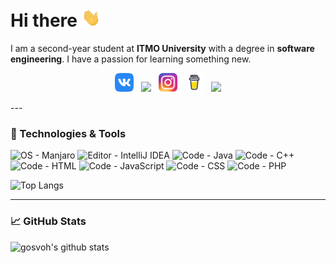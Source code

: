 # Hi there <img src="./img/wave.gif" width=30px>
I am a second-year student at **ITMO University** with a degree in **software engineering**. I have a passion for learning something new.

<p align='center'>
<a href="https://vk.com/gosvoh"><img height="30" src="./img/VK.svg"></a>&nbsp;&nbsp;
<a href="https://twitter.com/_waylonwalker"><img height="30" src="https://github.com/WaylonWalker/WaylonWalker/blob/main/icon/twitter.png?raw=true"></a>&nbsp;&nbsp;
<a href="https://instagram.com/gosvoh"><img height="30" src="./img/Instagram.png"></a>&nbsp;&nbsp;
<a href="https://www.buymeacoffee.com/gosvoh"><img height="30" src="./img/bmc.png"></a>&nbsp;&nbsp;
<a href="https://www.linkedin.com/in/gosvoh/"><img height="30" src="https://github.com/WaylonWalker/WaylonWalker/blob/main/icon/linkedin.png?raw=true"></a>
</p>
---

### 🔧 Technologies & Tools
![OS - Manjaro](https://img.shields.io/badge/OS-Manjaro-4f9d61?style=flat&logo=Manjaro&logoColor=white)
![Editor - IntelliJ IDEA](https://img.shields.io/badge/Editor-IntelliJ_IDEA-4f9d61?style=flat&logo=IntelliJ-IDEA&logoColor=white)
![Code - Java](https://img.shields.io/badge/Code-Java-4f9d61?style=flat&logo=Java&logoColor=white)
![Code - C++](https://img.shields.io/badge/Code-C++-4f9d61?style=flat&logo=c%2B%2B&logoColor=white)
![Code - HTML](https://img.shields.io/badge/Code-HTML-4f9d61?style=flat&logo=HTML5&logoColor=white)
![Code - JavaScript](https://img.shields.io/badge/Code-JavaScript-4f9d61?style=flat&logo=JavaScript&logoColor=white)
![Code - CSS](https://img.shields.io/badge/Code-CSS-4f9d61?style=flat&logo=css-wizardry&logoColor=white)
![Code - PHP](https://img.shields.io/badge/Code-PHP-4f9d61?style=flat&logo=PHP&logoColor=white)

![Top Langs](https://github-readme-stats.vercel.app/api/top-langs/?username=gosvoh&theme=dark)

---

### 📈 GitHub Stats
![gosvoh's github stats](https://github-readme-stats.vercel.app/api?username=gosvoh&theme=dark&show_icons=true)

<!--
**gosvoh/gosvoh** is a ✨ _special_ ✨ repository because its `README.md` (this file) appears on your GitHub profile.

Here are some ideas to get you started:

- 🔭 I’m currently working on ...
- 🌱 I’m currently learning ...
- 👯 I’m looking to collaborate on ...
- 🤔 I’m looking for help with ...
- 💬 Ask me about ...
- 📫 How to reach me: ...
- 😄 Pronouns: ...
- ⚡ Fun fact: ...
👋
-->
